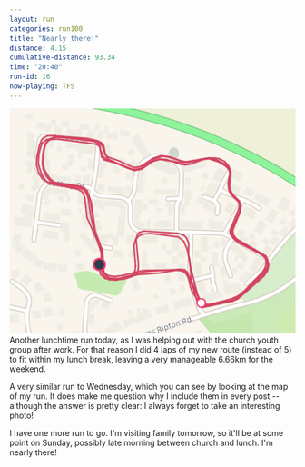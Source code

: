```yaml
---
layout: run
categories: run100
title: "Nearly there!"
distance: 4.15
cumulative-distance: 93.34
time: "20:40"
run-id: 16
now-playing: TFS
---
```


![A map from Fitbit of my run](/assets/images/2020-10-16/fitbit-map.png)
Another lunchtime run today, as I was helping out with the church youth group after work. For that reason I did 4 laps of my new route (instead of 5) to fit within my lunch break, leaving a very manageable 6.66km for the weekend.

A very similar run to Wednesday, which you can see by looking at the map of my run. It does make me question why I include them in every post -- although the answer is pretty clear: I always forget to take an interesting photo!

I have one more run to go. I'm visiting family tomorrow, so it'll be at some point on Sunday, possibly late morning between church and lunch. I'm nearly there!